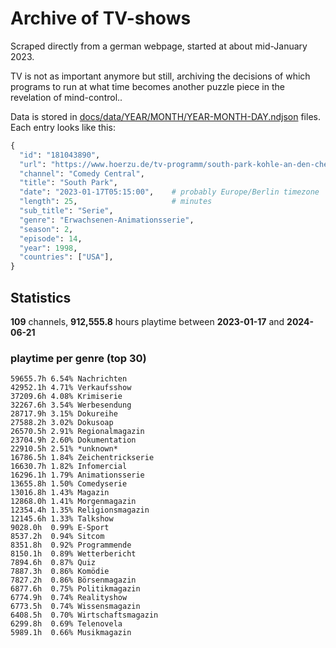 # Archive of TV-shows

Scraped directly from a german webpage, started at about mid-January 2023.

TV is not as important anymore but still, archiving the decisions of which programs to run at what time
becomes another puzzle piece in the revelation of mind-control.. 

Data is stored in [docs/data/YEAR/MONTH/YEAR-MONTH-DAY.ndjson](docs/data/) files. 
Each entry looks like this:

```python
{
  "id": "181043890", 
  "url": "https://www.hoerzu.de/tv-programm/south-park-kohle-an-den-chefkoch/bid_181043890/", 
  "channel": "Comedy Central", 
  "title": "South Park", 
  "date": "2023-01-17T05:15:00",    # probably Europe/Berlin timezone 
  "length": 25,                     # minutes 
  "sub_title": "Serie", 
  "genre": "Erwachsenen-Animationsserie", 
  "season": 2, 
  "episode": 14, 
  "year": 1998, 
  "countries": ["USA"],
}
```

## Statistics

**109** channels, **912,555.8** hours playtime between **2023-01-17** and **2024-06-21**


### playtime per genre (top 30)

    59655.7h 6.54% Nachrichten
    42952.1h 4.71% Verkaufsshow
    37209.6h 4.08% Krimiserie
    32267.6h 3.54% Werbesendung
    28717.9h 3.15% Dokureihe
    27588.2h 3.02% Dokusoap
    26570.5h 2.91% Regionalmagazin
    23704.9h 2.60% Dokumentation
    22910.5h 2.51% *unknown*
    16786.5h 1.84% Zeichentrickserie
    16630.7h 1.82% Infomercial
    16296.1h 1.79% Animationsserie
    13655.8h 1.50% Comedyserie
    13016.8h 1.43% Magazin
    12868.0h 1.41% Morgenmagazin
    12354.4h 1.35% Religionsmagazin
    12145.6h 1.33% Talkshow
    9028.0h  0.99% E-Sport
    8537.2h  0.94% Sitcom
    8351.8h  0.92% Programmende
    8150.1h  0.89% Wetterbericht
    7894.6h  0.87% Quiz
    7887.3h  0.86% Komödie
    7827.2h  0.86% Börsenmagazin
    6877.6h  0.75% Politikmagazin
    6774.9h  0.74% Realityshow
    6773.5h  0.74% Wissensmagazin
    6408.5h  0.70% Wirtschaftsmagazin
    6299.8h  0.69% Telenovela
    5989.1h  0.66% Musikmagazin

